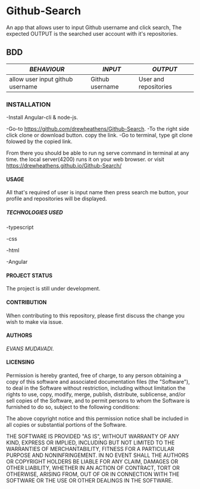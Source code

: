 # **Github-Search**

An app that allows user to input Github username and click search, The expected OUTPUT is the searched user account with it's repositories.

## **BDD**

| _BEHAVIOUR_                      | _INPUT_         | _OUTPUT_              |
| -------------------------------- | --------------- | --------------------- |
| allow user input github username | Github username | User and repositories |

### **INSTALLATION**

 \-Install Angular-cli & node-js.

 \-Go-to  <https://github.com/drewheathens/Github-Search>.
  \-To the right side click clone or download button.
 copy the link.
  \-Go to terminal, type git clone folowed by the copied link.

From there you should be able to run ng serve command in terminal at any time. the local server(4200) runs it on your web browser. or visit <https://drewheathens.github.io/Github-Search/>

#### **USAGE**

All that's required of user is input name then press search me button, your profile and repositories will be displayed.

##### **TECHNOLOGIES USED**

\-typescript

\-css

\-html

\-Angular

#### **PROJECT STATUS**

The project is still under development.

#### **CONTRIBUTION**

When contributing to this repository, please first discuss the change you wish to make via issue.

#### **AUTHORS**

_EVANS MUDAVADI_.

#### **LICENSING**

Permission is hereby granted, free of charge, to any person obtaining a copy of this software and associated documentation files (the "Software"), to deal in the Software without restriction, including without limitation the rights to use, copy, modify, merge, publish, distribute, sublicense, and/or sell copies of the Software, and to permit persons to whom the Software is furnished to do so, subject to the following conditions:

The above copyright notice and this permission notice shall be included in all copies or substantial portions of the Software.

THE SOFTWARE IS PROVIDED "AS IS", WITHOUT WARRANTY OF ANY KIND, EXPRESS OR IMPLIED, INCLUDING BUT NOT LIMITED TO THE WARRANTIES OF MERCHANTABILITY, FITNESS FOR A PARTICULAR PURPOSE AND NONINFRINGEMENT. IN NO EVENT SHALL THE AUTHORS OR COPYRIGHT HOLDERS BE LIABLE FOR ANY CLAIM, DAMAGES OR OTHER LIABILITY, WHETHER IN AN ACTION OF CONTRACT, TORT OR OTHERWISE, ARISING FROM, OUT OF OR IN CONNECTION WITH THE SOFTWARE OR THE USE OR OTHER DEALINGS IN THE SOFTWARE.
